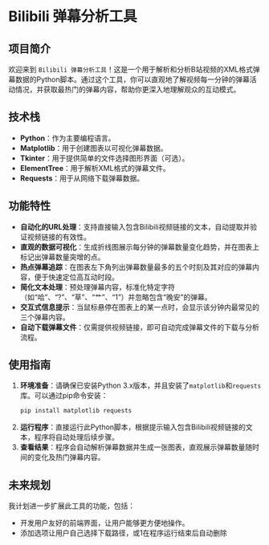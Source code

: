 # Bilibili 弹幕分析工具

## 项目简介
欢迎来到 `Bilibili 弹幕分析工具`！这是一个用于解析和分析B站视频的XML格式弹幕数据的Python脚本。通过这个工具，你可以直观地了解视频每一分钟的弹幕活动情况，并获取最热门的弹幕内容，帮助你更深入地理解观众的互动模式。

## 技术栈
- **Python**：作为主要编程语言。
- **Matplotlib**：用于创建图表以可视化弹幕数据。
- **Tkinter**：用于提供简单的文件选择图形界面（可选）。
- **ElementTree**：用于解析XML格式的弹幕文件。
- **Requests**：用于从网络下载弹幕数据。

## 功能特性
- **自动化的URL处理**：支持直接输入包含Bilibili视频链接的文本，自动提取并验证视频链接的有效性。
- **直观的数据可视化**：生成折线图展示每分钟的弹幕数量变化趋势，并在图表上标记出弹幕数量突增的点。
- **热点弹幕追踪**：在图表左下角列出弹幕数量最多的五个时刻及其对应的弹幕内容，便于快速定位高互动时段。
- **简化文本处理**：预处理弹幕内容，标准化特定字符（如“哈”、“?”、“草”、“艹”、“1”）并忽略包含“晚安”的弹幕。
- **交互式信息提示**：当鼠标悬停在图表上的某一点时，会显示该分钟内最常见的三个弹幕内容。
- **自动下载弹幕文件**：仅需提供视频链接，即可自动完成弹幕文件的下载与分析流程。

## 使用指南
1. **环境准备**：请确保已安装Python 3.x版本，并且安装了`matplotlib`和`requests`库。可以通过pip命令安装：
   ```bash
   pip install matplotlib requests
   ```
2. **运行程序**：直接运行此Python脚本，根据提示输入包含Bilibili视频链接的文本，程序将自动处理后续步骤。
3. **查看结果**：程序会自动解析弹幕数据并生成一张图表，直观展示弹幕数量随时间的变化及热门弹幕内容。

## 未来规划
我计划进一步扩展此工具的功能，包括：
- 开发用户友好的前端界面，让用户能够更方便地操作。
- 添加选项让用户自己选择下载路径，或1在程序运行结束后自动删除
